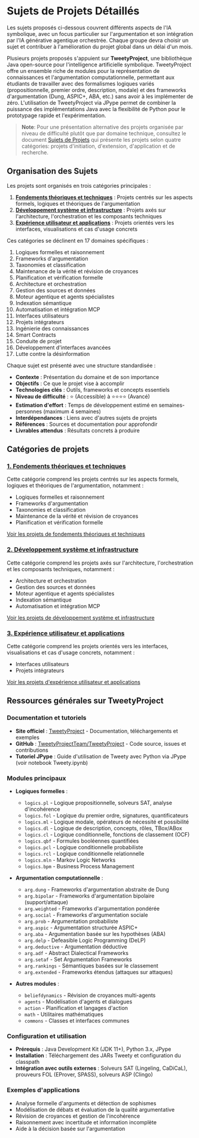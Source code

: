 # Sujets de Projets Détaillés

Les sujets proposés ci-dessous couvrent différents aspects de l'IA symbolique, avec un focus particulier sur l'argumentation et son intégration par l'IA générative agentique orchestrée. Chaque groupe devra choisir un sujet et contribuer à l'amélioration du projet global dans un délai d'un mois.

Plusieurs projets proposés s'appuient sur **TweetyProject**, une bibliothèque Java open-source pour l'intelligence artificielle symbolique. TweetyProject offre un ensemble riche de modules pour la représentation de connaissances et l'argumentation computationnelle, permettant aux étudiants de travailler avec des formalismes logiques variés (propositionnelle, premier ordre, description, modale) et des frameworks d'argumentation (Dung, ASPIC+, ABA, etc.) sans avoir à les implémenter de zéro. L'utilisation de TweetyProject via JPype permet de combiner la puissance des implémentations Java avec la flexibilité de Python pour le prototypage rapide et l'expérimentation.

> **Note**: Pour une présentation alternative des projets organisée par niveau de difficulté plutôt que par domaine technique, consultez le document [Sujets de Projets](./sujets_projets.md) qui présente les projets selon quatre catégories: projets d'initiation, d'extension, d'application et de recherche.

## Organisation des Sujets

Les projets sont organisés en trois catégories principales :
1. **[Fondements théoriques et techniques](./fondements_theoriques.md)** : Projets centrés sur les aspects formels, logiques et théoriques de l'argumentation
2. **[Développement système et infrastructure](./developpement_systeme.md)** : Projets axés sur l'architecture, l'orchestration et les composants techniques
3. **[Expérience utilisateur et applications](./experience_utilisateur.md)** : Projets orientés vers les interfaces, visualisations et cas d'usage concrets

Ces catégories se déclinent en 17 domaines spécifiques :
1. Logiques formelles et raisonnement
2. Frameworks d'argumentation
3. Taxonomies et classification
4. Maintenance de la vérité et révision de croyances
5. Planification et vérification formelle
6. Architecture et orchestration
7. Gestion des sources et données
8. Moteur agentique et agents spécialistes
9. Indexation sémantique
10. Automatisation et intégration MCP
11. Interfaces utilisateurs
12. Projets intégrateurs
13. Ingénierie des connaissances
14. Smart Contracts
15. Conduite de projet
16. Développement d'interfaces avancées
17. Lutte contre la désinformation

Chaque sujet est présenté avec une structure standardisée :
- **Contexte** : Présentation du domaine et de son importance
- **Objectifs** : Ce que le projet vise à accomplir
- **Technologies clés** : Outils, frameworks et concepts essentiels
- **Niveau de difficulté** : ⭐ (Accessible) à ⭐⭐⭐⭐ (Avancé)
- **Estimation d'effort** : Temps de développement estimé en semaines-personnes (maximum 4 semaines)
- **Interdépendances** : Liens avec d'autres sujets de projets
- **Références** : Sources et documentation pour approfondir
- **Livrables attendus** : Résultats concrets à produire

## Catégories de projets

### [1. Fondements théoriques et techniques](./fondements_theoriques.md)

Cette catégorie comprend les projets centrés sur les aspects formels, logiques et théoriques de l'argumentation, notamment :
- Logiques formelles et raisonnement
- Frameworks d'argumentation
- Taxonomies et classification
- Maintenance de la vérité et révision de croyances
- Planification et vérification formelle

[Voir les projets de fondements théoriques et techniques](./fondements_theoriques.md)

### [2. Développement système et infrastructure](./developpement_systeme.md)

Cette catégorie comprend les projets axés sur l'architecture, l'orchestration et les composants techniques, notamment :
- Architecture et orchestration
- Gestion des sources et données
- Moteur agentique et agents spécialistes
- Indexation sémantique
- Automatisation et intégration MCP

[Voir les projets de développement système et infrastructure](./developpement_systeme.md)

### [3. Expérience utilisateur et applications](./experience_utilisateur.md)

Cette catégorie comprend les projets orientés vers les interfaces, visualisations et cas d'usage concrets, notamment :
- Interfaces utilisateurs
- Projets intégrateurs

[Voir les projets d'expérience utilisateur et applications](./experience_utilisateur.md)

## Ressources générales sur TweetyProject

### Documentation et tutoriels
- **Site officiel** : [TweetyProject](https://tweetyproject.org/) - Documentation, téléchargements et exemples
- **GitHub** : [TweetyProjectTeam/TweetyProject](https://github.com/TweetyProjectTeam/TweetyProject) - Code source, issues et contributions
- **Tutoriel JPype** : Guide d'utilisation de Tweety avec Python via JPype (voir notebook Tweety.ipynb)

### Modules principaux
- **Logiques formelles** :
  * `logics.pl` - Logique propositionnelle, solveurs SAT, analyse d'incohérence
  * `logics.fol` - Logique du premier ordre, signatures, quantificateurs
  * `logics.ml` - Logique modale, opérateurs de nécessité et possibilité
  * `logics.dl` - Logique de description, concepts, rôles, TBox/ABox
  * `logics.cl` - Logique conditionnelle, fonctions de classement (OCF)
  * `logics.qbf` - Formules booléennes quantifiées
  * `logics.pcl` - Logique conditionnelle probabiliste
  * `logics.rcl` - Logique conditionnelle relationnelle
  * `logics.mln` - Markov Logic Networks
  * `logics.bpm` - Business Process Management

- **Argumentation computationnelle** :
  * `arg.dung` - Frameworks d'argumentation abstraite de Dung
  * `arg.bipolar` - Frameworks d'argumentation bipolaire (support/attaque)
  * `arg.weighted` - Frameworks d'argumentation pondérée
  * `arg.social` - Frameworks d'argumentation sociale
  * `arg.prob` - Argumentation probabiliste
  * `arg.aspic` - Argumentation structurée ASPIC+
  * `arg.aba` - Argumentation basée sur les hypothèses (ABA)
  * `arg.delp` - Defeasible Logic Programming (DeLP)
  * `arg.deductive` - Argumentation déductive
  * `arg.adf` - Abstract Dialectical Frameworks
  * `arg.setaf` - Set Argumentation Frameworks
  * `arg.rankings` - Sémantiques basées sur le classement
  * `arg.extended` - Frameworks étendus (attaques sur attaques)

- **Autres modules** :
  * `beliefdynamics` - Révision de croyances multi-agents
  * `agents` - Modélisation d'agents et dialogues
  * `action` - Planification et langages d'action
  * `math` - Utilitaires mathématiques
  * `commons` - Classes et interfaces communes

### Configuration et utilisation
- **Prérequis** : Java Development Kit (JDK 11+), Python 3.x, JPype
- **Installation** : Téléchargement des JARs Tweety et configuration du classpath
- **Intégration avec outils externes** : Solveurs SAT (Lingeling, CaDiCaL), prouveurs FOL (EProver, SPASS), solveurs ASP (Clingo)

### Exemples d'applications
- Analyse formelle d'arguments et détection de sophismes
- Modélisation de débats et évaluation de la qualité argumentative
- Révision de croyances et gestion de l'incohérence
- Raisonnement avec incertitude et information incomplète
- Aide à la décision basée sur l'argumentation